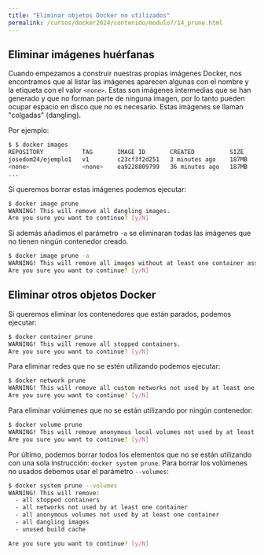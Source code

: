 ```yaml
---
title: "Eliminar objetos Docker no utilizados"
permalink: /cursos/docker2024/contenido/modulo7/14_prune.html
---
```


## Eliminar imágenes huérfanas

Cuando empezamos a construir nuestras propias imágenes Docker, nos encontramos que al listar las imágenes aparecen algunas con el nombre y la etiqueta con el valor `<none>`. Estas son imágenes intermedias que se han generado y que no forman parte de ninguna imagen, por lo tanto pueden ocupar espacio en disco que no es necesario. Estas imágenes se llaman "colgadas" (dangling).

Por ejemplo:

```bash
$ $ docker images
REPOSITORY           TAG       IMAGE ID       CREATED          SIZE
josedom24/ejemplo1   v1        c23cf3f2d251   3 minutes ago    187MB
<none>               <none>    ea9228809799   36 minutes ago   187MB
...
```
Si queremos borrar estas imágenes podemos ejecutar:

```bash
$ docker image prune
WARNING! This will remove all dangling images.
Are you sure you want to continue? [y/N]
```

Si además añadimos el parámetro `-a` se eliminaran todas las imágenes que no tienen ningún contenedor creado.

```bash
$ docker image prune -a
WARNING! This will remove all images without at least one container associated to them.
Are you sure you want to continue? [y/N] 
```

## Eliminar otros objetos Docker

Si queremos eliminar los contenedores que están parados, podemos ejecutar:

```bash
$ docker container prune
WARNING! This will remove all stopped containers.
Are you sure you want to continue? [y/N] 
```

Para eliminar redes que no se estén utilizando podemos ejecutar:

```bash
$ docker network prune
WARNING! This will remove all custom networks not used by at least one container.
Are you sure you want to continue? [y/N] 
```

Para eliminar volúmenes que no se están utilizando por ningún contenedor:

```bash
$ docker volume prune
WARNING! This will remove anonymous local volumes not used by at least one container.
Are you sure you want to continue? [y/N] 
```

Por último, podemos borrar todos los elementos que no se están utilizando con una sola instrucción: `docker system prune`. Para borrar los volúmenes no usados debemos usar el parámetro `--volumes`:

```bash
$ docker system prune --volumes
WARNING! This will remove:
  - all stopped containers
  - all networks not used by at least one container
  - all anonymous volumes not used by at least one container
  - all dangling images
  - unused build cache

Are you sure you want to continue? [y/N] 
```



